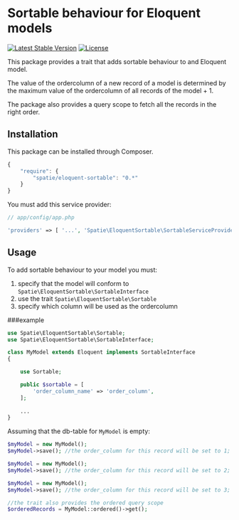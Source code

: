 Sortable behaviour for Eloquent models
=================

[![Latest Stable Version](https://poser.pugx.org/spatie/eloquent-sortable/version.png)](https://packagist.org/packages/spatie/eloquent-sortable)
[![License](https://poser.pugx.org/spatie/eloquent-sortable/license.png)](https://packagist.org/packages/spatie/eloquent-sortable)

This package provides a trait that adds sortable behaviour to and Eloquent model.

The value of the ordercolumn of a new record of a model is determined by the maximum value of the ordercolumn of all records of the model + 1.

The package also provides a query scope to fetch all the records in the right order.

## Installation

This package can be installed through Composer.

```js
{
    "require": {
		"spatie/eloquent-sortable": "0.*"
	}
}
```

You must add this service provider:
```php
// app/config/app.php

'providers' => [ '...', 'Spatie\EloquentSortable\SortableServiceProvider' ];
```

## Usage

To add sortable behaviour to your model you must:<br />
1. specify that the model will conform to ```Spatie\EloquentSortable\SortableInterface```<br />
2. use the trait ```Spatie\EloquentSortable\Sortable```<br />
3. specify which column will be used as the ordercolumn<br />

###example
```php
use Spatie\EloquentSortable\Sortable;
use Spatie\EloquentSortable\SortableInterface;

class MyModel extends Eloquent implements SortableInterface
{

    use Sortable;

    public $sortable = [
        'order_column_name' => 'order_column',
    ];
    
    ...
}
```

Assuming that the db-table for ```MyModel``` is empty:
```php
$myModel = new MyModel();
$myModel->save(); //the order_column for this record will be set to 1;

$myModel = new MyModel();
$myModel->save(); //the order_column for this record will be set to 2;

$myModel = new MyModel();
$myModel->save(); //the order_column for this record will be set to 3;

//the trait also provides the ordered query scope
$orderedRecords = MyModel::ordered()->get(); 
